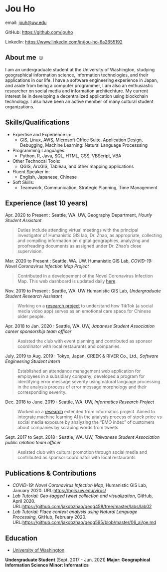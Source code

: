 # Jou Ho

email: jouh@uw.edu

GitHub: <https://github.com/jouho>

LinkedIn: <https://www.linkedin.com/in/jou-ho-6a2655192>

## About me ☺

I am an undergraduate student at the University of Washington, studying geographical information science, information technologies, and their applications in our life. I have a software engineering experience in Japan, and aside from being a computer programmer, I am also an enthusiastic researcher on social media and information architechture. My current interest lie in developing a decentralized application using blockchain technology. I also have been an active member of many cultural student organizations.

## Skills/Qualifications

-   Expertise and Experience in:
    -   GIS, Linux, AWS, Microsoft Office Suite, Application Design, Debugging, Machine Learning: Natural Language Processsing
-   Programming Languages:
    -   Python, R, Java, SQL, HTML, CSS, VBScript, VBA
-   Other Technocal Tools:
    -   QGIS, ArcGIS, Tableau, and other mapping applications
-   Fluent Speaker in:
    -   English, Japanese, Chinese
-   Soft Skills:
    -   Teamwork, Communication, Strategic Planning, Time Management

## Experience (last 10 years)

Apr. 2020 to Present :
Seattle, WA. UW, Geography Department, _Hourly Student Assistant_

> Duties include attending virtual meetings with the principal investigator of Humanistic GIS lab, Dr. Zhao, as appropriate, collecting and compiling information on digital geographies, analyzing and proofreading documents as assigned under Dr. Zhao’s close supervision.

Mar. 2020 to Present :
Seattle, WA. UW, Humanistic GIS Lab, _COVID-19: Novel Coronavirus Infection Map Project_

> Contributed in a developement of the Novel Coronavirus Infection Map. This web dashboard is updated daily [here](https://hgis.uw.edu/virus/).

Nov. 2019 to Present :
Seattle, WA. UW Humanistic GIS Lab, _Undergraduate Student Research Assistant_

> Working on a [research project][] to understand how TikTok (a social media video app) serves as an emotional care space for Chinese older people.

Apr. 2018 to  Jan. 2020 :
Seattle, WA. UW, _Japanese Student Association career sponsorship team officer_

> Assisted the club with event planning and contributed as sponsor coordinator with local restaurants and companies.

July. 2019 to  Aug. 2019 :
Tokyo, Japan, CREEK & RIVER Co., Ltd., _Software Engineering Student Intern_

> Established an attendance management web application for employees in a subsidiary company; developed a program for identifying error message severity using natural language processing in the analysis process of error message morphology and their corresponding severity.

Dec. 2018 to June. 2019 :
Seattle, WA. UW, _Informatics Research Project_

> Worked on a [research][] extended from informatics project. Aimed to integrate machine learning AI in the analysis process of stock price vs social media exposure by analyzing the “EMO index” of customers about companies by scraping words from tweets.

Sept. 2017 to  Sept. 2018 :
Seattle, WA. UW, _Taiwanese Student Association public relation team officer_

> Assisted club with cultural promotion through social media and contributed as sponsor coordinator with local restaurants

## Publications & Contributions

-   _COVID-19: Novel Coronavirus Infection Map_, Humanistic GIS Lab, January 2020. URL:<https://hgis.uw.edu/virus/>
-   _Lab Tutorial: Geo-tagged tweet collection and visualization_, GitHub, April 2020. URL:<https://github.com/jakobzhao/geog458/tree/master/labs/lab02>
-   _Lab Tutorial: Place context analysis using Natural Language Processing_, GitHub, February 2020. URL:<https://github.com/jakobzhao/geog595/blob/master/06_ai/pe.md>

## Education

-   [University of Washington][]

**Undergraduate Student** (Sept. 2017 - Jun. 2021)
**Major: Geographical Information Science**
**Minor: Informatics**

[university of washington]: https://www.washington.edu/

[research project]: https://github.com/jakobzhao/tiktok

[research]: https://zivaxu.shinyapps.io/Trash-Pandas-nest/

[https://github.com/jouho]: https://github.com/jouho

[https://github.com/jouho]: https://github.com/jouho
